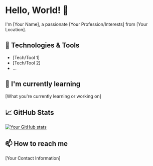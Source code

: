 # Hello, World! 👋

I'm [Your Name], a passionate [Your Profession/Interests] from [Your Location].

## 🔧 Technologies & Tools

- [Tech/Tool 1]
- [Tech/Tool 2]
- ...

## 🌱 I'm currently learning

[What you're currently learning or working on]

## 📈 GitHub Stats

[![Your GitHub stats](https://github-readme-stats.vercel.app/api?username=Gayan-98&show_icons=true&theme=radical)](https://github.com/anuraghazra/github-readme-stats)

## 📫 How to reach me

[Your Contact Information]

